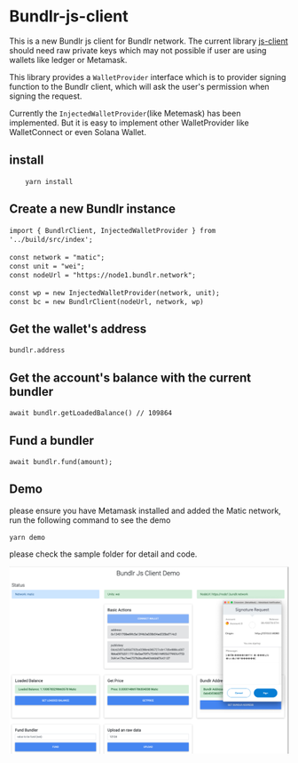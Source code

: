 # Bundlr-js-client

This is a new Bundlr js client for Bundlr network. The current library [js-client](https://github.com/Bundlr-Network/js-client) should need raw private keys which may not possible if user are using wallets like ledger or Metamask.

This library provides a `WalletProvider` interface which is to provider signing function to the Bundlr client, which will ask the user's permission when signing the request.

Currently the `InjectedWalletProvider`(like Metemask) has been implemented. But it is easy to implement other WalletProvider like WalletConnect or even Solana Wallet.

## install
```
    yarn install
```

## Create a new Bundlr instance

```
import { BundlrClient, InjectedWalletProvider } from '../build/src/index';

const network = "matic";
const unit = "wei";
const nodeUrl = "https://node1.bundlr.network";

const wp = new InjectedWalletProvider(network, unit);
const bc = new BundlrClient(nodeUrl, network, wp)

```

## Get the wallet's address

```
bundlr.address
```

## Get the account's balance with the current bundler

```
await bundlr.getLoadedBalance() // 109864
```

## Fund a bundler

```
await bundlr.fund(amount);

```


## Demo
please ensure you have Metamask installed and added the Matic network, run the following command to see the demo

```
yarn demo
```

please check the sample folder for detail and code.

![screenshot](./demo.png)